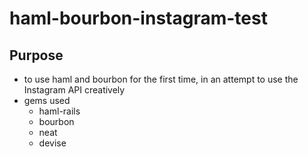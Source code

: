 # haml-bourbon-instagram-test

## Purpose 
- to use haml and bourbon for the first time, in an attempt to use the Instagram API creatively
- gems used 
  * haml-rails
  * bourbon
  * neat 
  * devise
